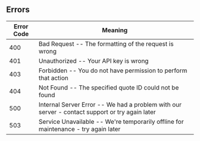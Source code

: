 ## Errors

Error Code | Meaning
---------- | -------
400 | Bad Request -- The formatting of the request is wrong
401 | Unauthorized -- Your API key is wrong
403 | Forbidden -- You do not have permission to perform that action
404 | Not Found -- The specified quote ID could not be found
500 | Internal Server Error -- We had a problem with our server - contact support or try again later
503 | Service Unavailable -- We're temporarily offline for maintenance - try again later
